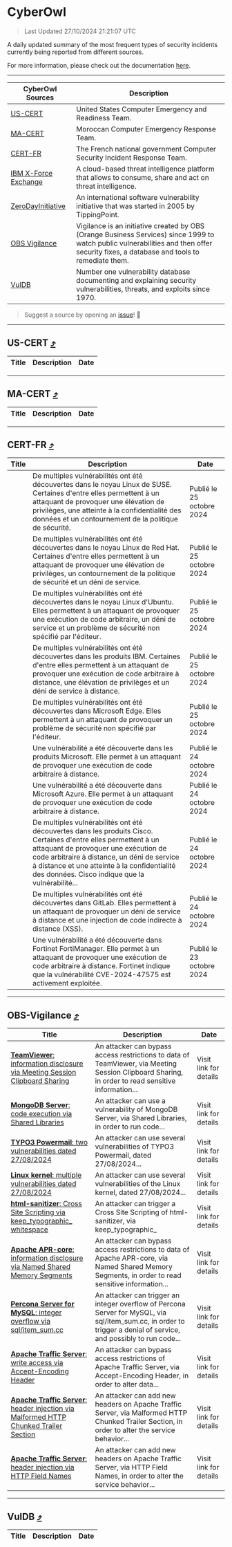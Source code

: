 
 <div id='top'></div>

# CyberOwl

 > Last Updated 27/10/2024 21:21:07 UTC
 
 A daily updated summary of the most frequent types of security incidents currently being reported from different sources.
 
 For more information, please check out the documentation [here](./docs/README.md).
 
 ---
 |CyberOwl Sources|Description|
 |---|---|
 |[US-CERT](#us-cert-arrow_heading_up)|United States Computer Emergency and Readiness Team.|
 |[MA-CERT](#ma-cert-arrow_heading_up)|Moroccan Computer Emergency Response Team.|
 |[CERT-FR](#cert-fr-arrow_heading_up)|The French national government Computer Security Incident Response Team.|
 |[IBM X-Force Exchange](#ibmcloud-arrow_heading_up)|A cloud-based threat intelligence platform that allows to consume, share and act on threat intelligence.|
 |[ZeroDayInitiative](#zerodayinitiative-arrow_heading_up)|An international software vulnerability initiative that was started in 2005 by TippingPoint.|
 |[OBS Vigilance](#obs-vigilance-arrow_heading_up)|Vigilance is an initiative created by OBS (Orange Business Services) since 1999 to watch public vulnerabilities and then offer security fixes, a database and tools to remediate them.|
 |[VulDB](#vuldb-arrow_heading_up)|Number one vulnerability database documenting and explaining security vulnerabilities, threats, and exploits since 1970.|
 
 > Suggest a source by opening an [issue](https://github.com/karimhabush/cyberowl/issues)! :raised_hands:
 ---

## US-CERT [:arrow_heading_up:](#cyberowl)

 |Title|Description|Date|
 |---|---|---|
 
 ---

## MA-CERT [:arrow_heading_up:](#cyberowl)

 |Title|Description|Date|
 |---|---|---|
 
 ---

## CERT-FR [:arrow_heading_up:](#cyberowl)

 |Title|Description|Date|
 |---|---|---|
 |[](https://www.cert.ssi.gouv.fr/avis/CERTFR-2024-AVI-0926/)|De multiples vulnérabilités ont été découvertes dans le noyau Linux de SUSE. Certaines d'entre elles permettent à un attaquant de provoquer une élévation de privilèges, une atteinte à la confidentialité des données et un contournement de la politique de sécurité.|Publié le 25 octobre 2024|
 |[](https://www.cert.ssi.gouv.fr/avis/CERTFR-2024-AVI-0925/)|De multiples vulnérabilités ont été découvertes dans le noyau Linux de Red Hat. Certaines d'entre elles permettent à un attaquant de provoquer une élévation de privilèges, un contournement de la politique de sécurité et un déni de service.|Publié le 25 octobre 2024|
 |[](https://www.cert.ssi.gouv.fr/avis/CERTFR-2024-AVI-0924/)|De multiples vulnérabilités ont été découvertes dans le noyau Linux d'Ubuntu. Elles permettent à un attaquant de provoquer une exécution de code arbitraire, un déni de service et un problème de sécurité non spécifié par l'éditeur.|Publié le 25 octobre 2024|
 |[](https://www.cert.ssi.gouv.fr/avis/CERTFR-2024-AVI-0923/)|De multiples vulnérabilités ont été découvertes dans les produits IBM. Certaines d'entre elles permettent à un attaquant de provoquer une exécution de code arbitraire à distance, une élévation de privilèges et un déni de service à distance.|Publié le 25 octobre 2024|
 |[](https://www.cert.ssi.gouv.fr/avis/CERTFR-2024-AVI-0922/)|De multiples vulnérabilités ont été découvertes dans Microsoft Edge. Elles permettent à un attaquant de provoquer un problème de sécurité non spécifié par l'éditeur.|Publié le 25 octobre 2024|
 |[](https://www.cert.ssi.gouv.fr/avis/CERTFR-2024-AVI-0921/)|Une vulnérabilité a été découverte dans les produits Microsoft. Elle permet à un attaquant de provoquer une exécution de code arbitraire à distance.|Publié le 24 octobre 2024|
 |[](https://www.cert.ssi.gouv.fr/avis/CERTFR-2024-AVI-0920/)|Une vulnérabilité a été découverte dans Microsoft Azure. Elle permet à un attaquant de provoquer une exécution de code arbitraire à distance.|Publié le 24 octobre 2024|
 |[](https://www.cert.ssi.gouv.fr/avis/CERTFR-2024-AVI-0919/)|De multiples vulnérabilités ont été découvertes dans les produits Cisco. Certaines d'entre elles permettent à un attaquant de provoquer une exécution de code arbitraire à distance, un déni de service à distance et une atteinte à la confidentialité des données. Cisco indique que la vulnérabilité...|Publié le 24 octobre 2024|
 |[](https://www.cert.ssi.gouv.fr/avis/CERTFR-2024-AVI-0918/)|De multiples vulnérabilités ont été découvertes dans GitLab. Elles permettent à un attaquant de provoquer un déni de service à distance et une injection de code indirecte à distance (XSS).|Publié le 24 octobre 2024|
 |[](https://www.cert.ssi.gouv.fr/avis/CERTFR-2024-AVI-0917/)|Une vulnérabilité a été découverte dans Fortinet FortiManager. Elle permet à un attaquant de provoquer une exécution de code arbitraire à distance. Fortinet indique que la vulnérabilité CVE-2024-47575 est activement exploitée.|Publié le 23 octobre 2024|
 
 ---

## OBS-Vigilance [:arrow_heading_up:](#cyberowl)

 |Title|Description|Date|
 |---|---|---|
 |[<a href="https://vigilance.fr/vulnerability/TeamViewer-information-disclosure-via-Meeting-Session-Clipboard-Sharing-45026" class="noirorange"><b>TeamViewer</b>: information disclosure via Meeting Session Clipboard Sharing</a>](https://vigilance.fr/vulnerability/TeamViewer-information-disclosure-via-Meeting-Session-Clipboard-Sharing-45026)|An attacker can bypass access restrictions to data of TeamViewer, via Meeting Session Clipboard Sharing, in order to read sensitive information...|Visit link for details|
 |[<a href="https://vigilance.fr/vulnerability/MongoDB-Server-code-execution-via-Shared-Libraries-45025" class="noirorange"><b>MongoDB Server</b>: code execution via Shared Libraries</a>](https://vigilance.fr/vulnerability/MongoDB-Server-code-execution-via-Shared-Libraries-45025)|An attacker can use a vulnerability of MongoDB Server, via Shared Libraries, in order to run code...|Visit link for details|
 |[<a href="https://vigilance.fr/vulnerability/TYPO3-Powermail-two-vulnerabilities-dated-27-08-2024-45024" class="noirorange"><b>TYPO3 Powermail</b>: two vulnerabilities dated 27/08/2024</a>](https://vigilance.fr/vulnerability/TYPO3-Powermail-two-vulnerabilities-dated-27-08-2024-45024)|An attacker can use several vulnerabilities of TYPO3 Powermail, dated 27/08/2024...|Visit link for details|
 |[<a href="https://vigilance.fr/vulnerability/Linux-kernel-multiple-vulnerabilities-dated-27-08-2024-45023" class="noirorange"><b>Linux kernel</b>: multiple vulnerabilities dated 27/08/2024</a>](https://vigilance.fr/vulnerability/Linux-kernel-multiple-vulnerabilities-dated-27-08-2024-45023)|An attacker can use several vulnerabilities of the Linux kernel, dated 27/08/2024...|Visit link for details|
 |[<a href="https://vigilance.fr/vulnerability/html-sanitizer-Cross-Site-Scripting-via-keep-typographic-whitespace-45022" class="noirorange"><b>html-sanitizer</b>: Cross Site Scripting via keep_typographic_<wbr>whitespace</wbr></a>](https://vigilance.fr/vulnerability/html-sanitizer-Cross-Site-Scripting-via-keep-typographic-whitespace-45022)|An attacker can trigger a Cross Site Scripting of html-sanitizer, via keep_typographic_|Visit link for details|
 |[<a href="https://vigilance.fr/vulnerability/Apache-APR-core-information-disclosure-via-Named-Shared-Memory-Segments-45021" class="noirorange"><b>Apache APR-core</b>: information disclosure via Named Shared Memory Segments</a>](https://vigilance.fr/vulnerability/Apache-APR-core-information-disclosure-via-Named-Shared-Memory-Segments-45021)|An attacker can bypass access restrictions to data of Apache APR-core, via Named Shared Memory Segments, in order to read sensitive information...|Visit link for details|
 |[<a href="https://vigilance.fr/vulnerability/Percona-Server-for-MySQL-integer-overflow-via-sql-item-sum-cc-45020" class="noirorange"><b>Percona Server for MySQL</b>: integer overflow via sql/item_sum.cc</a>](https://vigilance.fr/vulnerability/Percona-Server-for-MySQL-integer-overflow-via-sql-item-sum-cc-45020)|An attacker can trigger an integer overflow of Percona Server for MySQL, via sql/item_sum.cc, in order to trigger a denial of service, and possibly to run code...|Visit link for details|
 |[<a href="https://vigilance.fr/vulnerability/Apache-Traffic-Server-write-access-via-Accept-Encoding-Header-45019" class="noirorange"><b>Apache Traffic Server</b>: write access via Accept-Encoding Header</a>](https://vigilance.fr/vulnerability/Apache-Traffic-Server-write-access-via-Accept-Encoding-Header-45019)|An attacker can bypass access restrictions of Apache Traffic Server, via Accept-Encoding Header, in order to alter data...|Visit link for details|
 |[<a href="https://vigilance.fr/vulnerability/Apache-Traffic-Server-header-injection-via-Malformed-HTTP-Chunked-Trailer-Section-45018" class="noirorange"><b>Apache Traffic Server</b>: header injection via Malformed HTTP Chunked Trailer Section</a>](https://vigilance.fr/vulnerability/Apache-Traffic-Server-header-injection-via-Malformed-HTTP-Chunked-Trailer-Section-45018)|An attacker can add new headers on Apache Traffic Server, via Malformed HTTP Chunked Trailer Section, in order to alter the service behavior...|Visit link for details|
 |[<a href="https://vigilance.fr/vulnerability/Apache-Traffic-Server-header-injection-via-HTTP-Field-Names-45017" class="noirorange"><b>Apache Traffic Server</b>: header injection via HTTP Field Names</a>](https://vigilance.fr/vulnerability/Apache-Traffic-Server-header-injection-via-HTTP-Field-Names-45017)|An attacker can add new headers on Apache Traffic Server, via HTTP Field Names, in order to alter the service behavior...|Visit link for details|
 
 ---

## VulDB [:arrow_heading_up:](#cyberowl)

 |Title|Description|Date|
 |---|---|---|
 